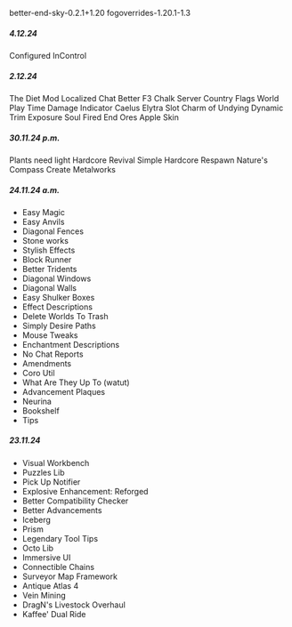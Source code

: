 
better-end-sky-0.2.1+1.20
fogoverrides-1.20.1-1.3
##### **4.12.24**
Configured
InControl 

##### **2.12.24**
The Diet Mod
Localized Chat
Better F3
Chalk
Server Country Flags
World Play Time
Damage Indicator 
Caelus
Elytra Slot 
Charm of Undying
Dynamic Trim
Exposure
Soul Fired
End Ores
Apple Skin
##### **30.11.24 p.m.**
Plants need light
Hardcore Revival
Simple Hardcore Respawn
Nature's Compass
Create Metalworks

##### **24**.11.24 a.m.

- Easy Magic
- Easy Anvils
- Diagonal Fences
- Stone works
- Stylish Effects
- Block Runner
- Better Tridents
- Diagonal Windows
- Diagonal Walls
- Easy Shulker Boxes
- Effect Descriptions
- Delete Worlds To Trash
- Simply Desire Paths
- Mouse Tweaks
- Enchantment Descriptions
- No Chat Reports
- Amendments
- Coro Util
- What Are They Up To (watut)
- Advancement Plaques
- Neurina
- Bookshelf
- Tips
##### **23.11.24**

- Visual Workbench
- Puzzles Lib
- Pick Up Notifier
- Explosive Enhancement: Reforged
- Better Compatibility Checker
- Better Advancements
- Iceberg
- Prism
- Legendary Tool Tips
- Octo Lib
- Immersive UI
- Connectible Chains
- Surveyor Map Framework
- Antique Atlas 4
- Vein Mining
- DragN's Livestock Overhaul
- Kaffee' Dual Ride

